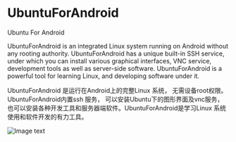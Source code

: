 # UbuntuForAndroid
Ubuntu For Android


UbuntuForAndroid is an integrated Linux system running on Android without any rooting authority. UbuntuForAndroid has a unique built-in SSH service, under which you can install various graphical interfaces, VNC service, development tools as well as server-side software. 
UbuntuForAndroid is a powerful tool for learning Linux, and developing software under it. 


UbuntuForAndroid 是运行在Android上的完整Linux 系统， 无需设备root权限。 UbuntuForAndroid内置ssh 服务， 可以安装Ubuntu下的图形界面及vnc服务，也可以安装各种开发工具和服务器端软件。UbuntuForAndroid是学习Linux 系统使用和软件开发的有力工具。


![Image text](https://raw.github.com/yourName/repositpry/master/yourprojectName/img-folder/test.jpg)
